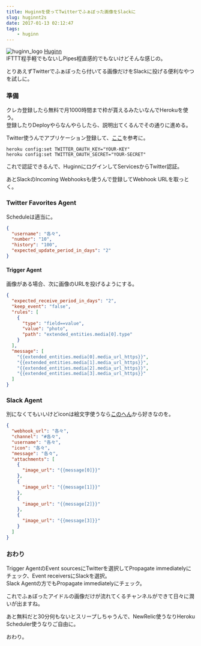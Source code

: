 ```yaml
---
title: Huginnを使ってTwitterでふぁぼった画像をSlackに
slug: huginnt2s
date: 2017-01-13 02:12:47
tags:
    - huginn
---
```


![huginn_logo](/img/huginn_logo.png)
[Huginn](https://github.com/cantino/huginn)  
IFTTT程手軽でもないしPipes程直感的でもないけどそんな感じの。  

とりあえずTwitterでふぁぼったら付いてる画像だけをSlackに投げる便利なやつを試しに。  
<!--more-->

### 準備
クレカ登録したら無料で月1000時間まで枠が貰えるみたいなんでHerokuを使う。  
登録したりDeployやらなんやらしたら、説明出てくるんでその通りに進める。  

Twitter使うんでアプリケーション登録して、[ここ](https://github.com/cantino/huginn/wiki/Configuring-OAuth-applications)を参考に。
```
heroku config:set TWITTER_OAUTH_KEY="YOUR-KEY"
heroku config:set TWITTER_OAUTH_SECRET="YOUR-SECRET"
```
これで認証できるんで、HuginnにログインしてServicesからTwitter認証。

あとSlackのIncoming Webhooksも使うんで登録してWebhook URLを取っとく。

### Twitter Favorites Agent
Scheduleは適当に。
```json
{
  "username": "各々",
  "number": "10",
  "history": "100",
  "expected_update_period_in_days": "2"
}
```
#### Trigger Agent
画像がある場合、次に画像のURLを投げるようにする。
```json
{
  "expected_receive_period_in_days": "2",
  "keep_event": "false",
  "rules": [
    {
      "type": "field==value",
      "value": "photo",
      "path": "extended_entities.media[0].type"
    }
  ],
  "message": [
    "{{extended_entities.media[0].media_url_https}}",
    "{{extended_entities.media[1].media_url_https}}",
    "{{extended_entities.media[2].media_url_https}}",
    "{{extended_entities.media[3].media_url_https}}"
  ]
}
```

### Slack Agent
別になくてもいいけどiconは絵文字使うなら[このへん](http://www.webpagefx.com/tools/emoji-cheat-sheet/)から好きなのを。
```json
{
  "webhook_url": "各々",
  "channel": "#各々",
  "username": "各々",
  "icon": "各々",
  "message": "各々",
  "attachments": [
    {
      "image_url": "{{message[0]}}"
    },
    {
      "image_url": "{{message[1]}}"
    },
    {
      "image_url": "{{message[2]}}"
    },
    {
      "image_url": "{{message[3]}}"
    }
  ]
}
```

### おわり
Trigger AgentのEvent sourcesにTwitterを選択してPropagate immediatelyにチェック、Event receiversにSlackを選択。  
Slack Agentの方でもPropagate immediatelyにチェック。  

これでふぁぼったアイドルの画像だけが流れてくるチャンネルができて日々に潤いが出ますね。  
  
あと無料だと30分何もないとスリープしちゃうんで、NewRelic使うなりHeroku Scheduler使うなりご自由に。  

おわり。  
